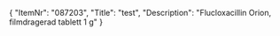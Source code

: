 {
  "ItemNr": "087203",
  "Title": "test",
  "Description": "Flucloxacillin Orion, filmdragerad tablett 1 g"
}